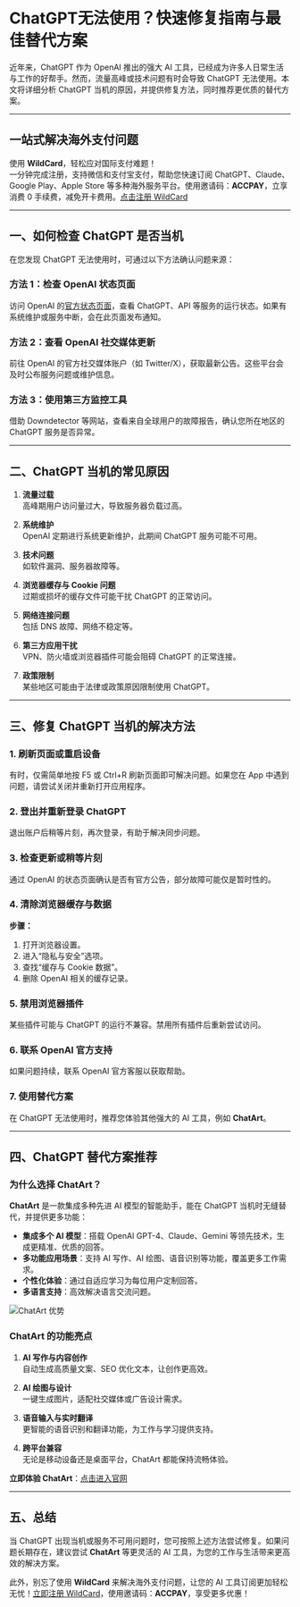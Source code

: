 
# ChatGPT无法使用？快速修复指南与最佳替代方案

近年来，ChatGPT 作为 OpenAI 推出的强大 AI 工具，已经成为许多人日常生活与工作的好帮手。然而，流量高峰或技术问题有时会导致 ChatGPT 无法使用。本文将详细分析 ChatGPT 当机的原因，并提供修复方法，同时推荐更优质的替代方案。

---

## 一站式解决海外支付问题

使用 **WildCard**，轻松应对国际支付难题！  
一分钟完成注册，支持微信和支付宝支付，帮助您快速订阅 ChatGPT、Claude、Google Play、Apple Store 等多种海外服务平台。使用邀请码：**ACCPAY**，立享消费 0 手续费，减免开卡费用。[点击注册 WildCard](https://bit.ly/bewildcard)

---

## 一、如何检查 ChatGPT 是否当机

在您发现 ChatGPT 无法使用时，可通过以下方法确认问题来源：

### 方法 1：检查 OpenAI 状态页面

访问 OpenAI 的[官方状态页面](https://status.openai.com/)，查看 ChatGPT、API 等服务的运行状态。如果有系统维护或服务中断，会在此页面发布通知。

### 方法 2：查看 OpenAI 社交媒体更新

前往 OpenAI 的官方社交媒体账户（如 Twitter/X），获取最新公告。这些平台会及时公布服务问题或维护信息。

### 方法 3：使用第三方监控工具

借助 Downdetector 等网站，查看来自全球用户的故障报告，确认您所在地区的 ChatGPT 服务是否异常。

---

## 二、ChatGPT 当机的常见原因

1. **流量过载**  
   高峰期用户访问量过大，导致服务器负载过高。

2. **系统维护**  
   OpenAI 定期进行系统更新维护，此期间 ChatGPT 服务可能不可用。

3. **技术问题**  
   如软件漏洞、服务器故障等。

4. **浏览器缓存与 Cookie 问题**  
   过期或损坏的缓存文件可能干扰 ChatGPT 的正常访问。

5. **网络连接问题**  
   包括 DNS 故障、网络不稳定等。

6. **第三方应用干扰**  
   VPN、防火墙或浏览器插件可能会阻碍 ChatGPT 的正常连接。

7. **政策限制**  
   某些地区可能由于法律或政策原因限制使用 ChatGPT。

---

## 三、修复 ChatGPT 当机的解决方法

### 1. 刷新页面或重启设备

有时，仅需简单地按 F5 或 Ctrl+R 刷新页面即可解决问题。如果您在 App 中遇到问题，请尝试关闭并重新打开应用程序。

### 2. 登出并重新登录 ChatGPT

退出账户后稍等片刻，再次登录，有助于解决同步问题。

### 3. 检查更新或稍等片刻

通过 OpenAI 的状态页面确认是否有官方公告，部分故障可能仅是暂时性的。

### 4. 清除浏览器缓存与数据

**步骤：**
1. 打开浏览器设置。
2. 进入“隐私与安全”选项。
3. 查找“缓存与 Cookie 数据”。
4. 删除 OpenAI 相关的缓存记录。

### 5. 禁用浏览器插件

某些插件可能与 ChatGPT 的运行不兼容。禁用所有插件后重新尝试访问。

### 6. 联系 OpenAI 官方支持

如果问题持续，联系 OpenAI 官方客服以获取帮助。

### 7. 使用替代方案

在 ChatGPT 无法使用时，推荐您体验其他强大的 AI 工具，例如 **ChatArt**。

---

## 四、ChatGPT 替代方案推荐

### 为什么选择 ChatArt？

**ChatArt** 是一款集成多种先进 AI 模型的智能助手，能在 ChatGPT 当机时无缝替代，并提供更多功能：

- **集成多个 AI 模型**：搭载 OpenAI GPT-4、Claude、Gemini 等领先技术，生成更精准、优质的回答。
- **多功能应用场景**：支持 AI 写作、AI 绘图、语音识别等功能，覆盖更多工作需求。
- **个性化体验**：通过自适应学习为每位用户定制回答。
- **多语言支持**：高效解决语言交流问题。

![ChatArt 优势](https://images.imyfone.com/chatartwebtw/blog/AI-tool-chatart.jpg)

### ChatArt 的功能亮点

1. **AI 写作与内容创作**  
   自动生成高质量文案、SEO 优化文本，让创作更高效。

2. **AI 绘图与设计**  
   一键生成图片，适配社交媒体或广告设计需求。

3. **语音输入与实时翻译**  
   更智能的语音识别和翻译功能，为工作与学习提供支持。

4. **跨平台兼容**  
   无论是移动设备还是桌面平台，ChatArt 都能保持流畅体验。

**立即体验 ChatArt**：[点击进入官网](https://www.chatartpro.com/tw)

---

## 五、总结

当 ChatGPT 出现当机或服务不可用问题时，您可按照上述方法尝试修复。如果问题长期存在，建议尝试 **ChatArt** 等更灵活的 AI 工具，为您的工作与生活带来更高效的解决方案。

此外，别忘了使用 **WildCard** 来解决海外支付问题，让您的 AI 工具订阅更加轻松无忧！[立即注册 WildCard](https://bit.ly/bewildcard)，使用邀请码：**ACCPAY**，享受更多优惠！
